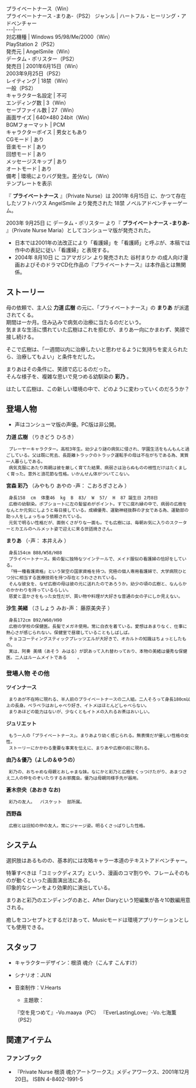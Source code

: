 プライベートナース（Win）  
プライベートナース -まりあ-（PS2）  ジャンル  |  ハートフル・ヒーリング・アドベンチャー   
---|---  
対応機種  |  Windows 95/98/Me/2000（Win）   
PlayStation 2（PS2）  
発売元  |  AngelSmile（Win）   
データム・ポリスター（PS2）  
発売日  |  2001年6月15日（Win）   
2003年9月25日（PS2）  
レイティング  |  18禁（Win）   
一般（PS2）  
キャラクター名設定  |  不可   
エンディング数  |  3（Win）   
セーブファイル数  |  27（Win）   
画面サイズ  |  640×480 24bit（Win）   
BGMフォーマット  |  PCM   
キャラクターボイス  |  男女ともあり   
CGモード  |  あり   
音楽モード  |  あり   
回想モード  |  あり   
メッセージスキップ  |  あり   
オートモード  |  あり   
備考  |  環境によりバグ発生。差分なし（Win）   
テンプレートを表示  
  
『 **プライベートナース** 』（Private Nurse）は  2001年  6月15日  に、かつて存在したソフトハウス  AngelSmile
より発売された  18禁  ノベルアドベンチャーゲーム。

2003年  9月25日  に  データム・ポリスター  より『 **プライベートナース -まりあ-** 』（Private Nurse
Maria）としてコンシューマ版が発売された。

  * 日本では2001年の法改正により「看護婦」を「看護師」と呼ぶが、本稿では作中の表記に従い「看護婦」と表現する。 
  * 2004年  8月10日  に  コアマガジン  より発売された  谷村まりか  の成人向け漫画およびそのドラマCD化作品の『プライベートナース』は本作品とは無関係。 

##  ストーリー  

母の依頼で、主人公 **力道 広樹** の元に、「プライベートナース」の **まりあ** が派遣されてくる。  
期間は一か月。住み込みで病気の治療に当たるのだという。  
気ままな生活に慣れていた広樹はこれを拒むが、まりあ一向にかまわず、笑顔で接し続ける。

そこで広樹は、「一週間以内に治療したいと思わせるように気持ちを変えられたら、治療してもよい」と条件をだした。

まりあはその条件に、笑顔で応じるのだった。  
そんな様子を、複雑な思いで見つめる幼馴染の **彩乃** 。

はたして広樹は、この新しい環境の中で、どのように変わっていくのだろうか？

##  登場人物  

    

  * 声はコンシューマ版の声優。PC版は非公開。 

**力道 広樹** （りきどう ひろき）

     プレーヤーキャラクター。高校3年生。幼少より謎の病気に侵され、学園生活をもんもんと過ごしている。父は既に死去、長距離トラックのトラック運転手の母は不在がちである為、実質一人暮らしである。 
     病気克服にあたり両親は彼を厳しく育てた結果、病弱さは治らぬものの根性だけはたくましく育った。意外と浪花節な性格。いかんせん体がついてこない。 
**宮森 彩乃** （みやもり あやの -声：  こおろぎさとみ  ）

     身長158  cm  体重46  kg  B  83/  W  57/  H  87 誕生日 2月8日   
     広樹の幼馴染。ボブショートに左の髪留めがポイント。すでに腐れ縁の中で、病弱の広樹をなんとか元気にしようと毎日接している。成績優秀、運動神経抜群の才女である為、運動部の助っ人をしょっちゅう依頼されている。 
     元気で明るい性格だが、面倒くさがりな一面も。でも広樹には、毎朝お気に入りのスクーターとカエルのヘルメット姿で迎えに来る世話焼きさん。 
**まりあ** （-声：  本井えみ  ）

     身長154cm B88/W58/H88   
     プライベートナース。紫の髪に独特なツインテールで、メイド服似の看護婦の恰好をしている。 
     「特一種看護資格」という架空の国家資格を持つ。究極の個人専用看護婦で、大学病院ひとつ分に相当する医療技術を持つ存在とうわさされている。 
     そんな彼女を、なぜ広樹の母は彼の元に送れたのであろうか。幼少の頃の広樹と、なんらかのかかわりを持っているらしい。 
     慈愛と温かさをもった女性だが、買い物や料理が大好きな普通の女の子にしか見えない。 
**沙生 美緒** （さしょう みお-声：  藤原美央子  ）

     身長172cm B92/W60/H90   
     広樹の学校の保健医。長髪でメガネ使用。常に白衣を着ている。愛想はあまりなく、仕事に熱心さが感じられない。保健室で昼寝していることもしばしば。 
     チョココーティングスティックプレッツエルが大好きで、オカルトの知識はちょっとしたもの。 
     実は、阿奏 美晴（あそう みはる）が訳あって入れ替わっており、本物の美緒は優秀な保健医。二人はルームメイトである    。 

###  登場人物 その他  

**ツインナース**

     まりあが不在時に現れる、半人前のプライベートナースの二人組。二人そろって身長180㎝以上の長身。ペラペラはおしゃべり好き、イトメはほとんどしゃべらない。 
     まりあほどの能力はないが、少なくともイトメの入れるお茶はおいしい。 
**ジュリエット**

     もう一人の「プライベートナース」。まりあより幼く感じられる。無表情だが優しい性格の女性。 
     ストーリーにかかわる重要な事実を伝えに、まりあや広樹の前に現れる。 
**由乃＆優乃（よしの＆ゆうの）**

     彩乃の、おちゃめな母親とおしゃまな妹。なにかと彩乃と広樹をくっつけたがり、あまつさえ二人の仲をのぞいたりするお邪魔虫。優乃は母親同様手先が器用。 
**蒼木奈央（あおき なお)**

     彩乃の友人。  バスケット  部所属。 
**西野森**

     広樹とは旧知の仲の友人。常にジャージ姿。明るくさっぱりした性格。 

##  システム  

選択肢はあるものの、基本的には攻略キャラ一本道のテキストアドベンチャー。

特筆すべきは「コミックディスプ」という、漫画のコマ割りや、フレームそのものが動くといった画面演出法にある。  
印象的なシーンをより効果的に演出している。

まりあと彩乃のエンディングのあと、After Diaryという短編集が各々10数編用意される。

癒しをコンセプトとするだけあって、Musicモードは環境アプリケーションとしても使用できる。

##  スタッフ  

  * キャラクターデザイン：根須 魂介（こんす こんすけ） 
  * シナリオ：JUN 
  * 音楽制作：V.Hearts 
    * 主題歌： 

    

     『空を見つめて』-Vo.maaya（PC） 
     『EverLastingLove』-Vo.七海薫（PS2） 

##  関連アイテム  

###  ファンブック  

  * 『Private Nurse 根須 魂介アートワークス』メディアワークス、2001年12月20日。  ISBN 4-8402-1991-5 

